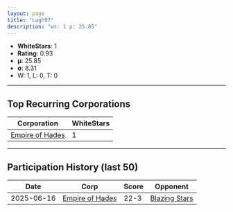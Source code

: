 ```yaml
---
layout: page
title: "Lugh97"
description: "ws: 1 μ: 25.85"
---
```

- **WhiteStars**: 1
- **Rating**: 0.93
- **μ**: 25.85  
- **σ**: 8.31
- W: 1, L: 0, T: 0

---

## Top Recurring Corporations

| Corporation | WhiteStars |
| --- | --- |
| [Empire of Hades](https://ws.tsl.rocks/corp/5772c612f584faa0a1fcb0a9a96f08ee4ebba1f4cc1105d95634c651bddf54bf/) | 1 |

---

## Participation History (last 50)

| Date | Corp | Score | Opponent |
| --- | --- | --- | --- |
| 2025-06-16 | [Empire of Hades](https://ws.tsl.rocks/corp/5772c612f584faa0a1fcb0a9a96f08ee4ebba1f4cc1105d95634c651bddf54bf/) | 22-3 | [Blazing Stars](https://ws.tsl.rocks/corp/f1c390fb4786da2cb59b7b39519a0ecf6022d4ba017d407af5286aa056682aff/) |
